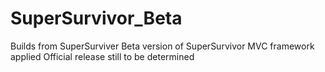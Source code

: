 # SuperSurvivor_Beta
Builds from SuperSurviver
Beta version of SuperSurvivor
MVC framework applied
Official release still to be determined


